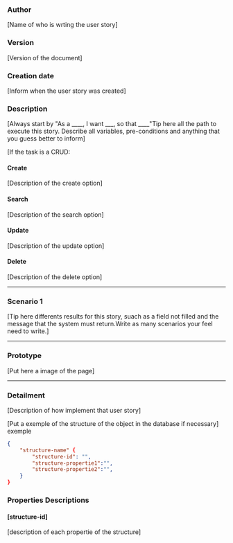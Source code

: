 ### Author

[Name of who is wrting the user story]

### Version

[Version of the document]

### Creation date

[Inform when the user story was created]

### Description

[Always start by "As a ____, I want ___, so that ____"Tip here all the path to 
execute this story. Describe all variables, pre-conditions and anything 
that you guess better to inform]

[If the task is a CRUD:

#### Create

[Description of the create option]

#### Search 

[Description of the search option]

#### Update

[Description of the update option]

#### Delete

[Description of the delete option]

___

### Scenario 1
[Tip here differents results for this story, suach as a field not filled and the 
message that the system must return.Write as many scenarios your feel need
to write.]

___

### Prototype
[Put here a image of the page]

___

### Detailment
[Description of how implement that user story]

[Put a exemple of the structure of the object in the database if necessary]
exemple

```json
{
    "structure-name" {
        "structure-id": "",
        "structure-propertie1":"",
        "structure-propertie2":"",
    }
}
```

### Properties Descriptions

#### [structure-id]
[description of each propertie of the structure]